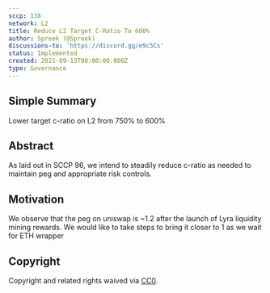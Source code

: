 ```yaml
---
sccp: 138
network: L2
title: Reduce L2 Target C-Ratio To 600%
author: Spreek (@Spreek)
discussions-to: 'https://discord.gg/e9c5Cs'
status: Implemented
created: 2021-09-13T00:00:00.000Z
type: Governance
---
```


## Simple Summary

<!--"If you can't explain it simply, you don't understand it well enough." Provide a simplified and layman-accessible explanation of the SCCP.-->

Lower target c-ratio on L2 from 750% to 600%

## Abstract

<!--A short (~200 word) description of the variable change proposed.-->

As laid out in SCCP 96, we intend to steadily reduce c-ratio as needed to maintain peg and appropriate risk controls.

## Motivation

<!--The motivation is critical for SCCPs that want to update variables within Synthetix. It should clearly explain why the existing variable is not incentive aligned. SCCP submissions without sufficient motivation may be rejected outright.-->

We observe that the peg on uniswap is ~1.2 after the launch of Lyra liquidity mining rewards. We would like to take steps to bring it closer to 1 as we wait for ETH wrapper

## Copyright

Copyright and related rights waived via [CC0](https://creativecommons.org/publicdomain/zero/1.0/).
